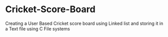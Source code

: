 # Cricket-Score-Board
Creating a User Based Cricket score board using Linked list and storing it in a Text file using C File systems
